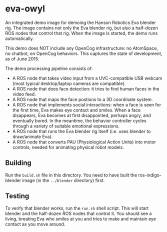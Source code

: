 eva-owyl
========

An integrated demo image for demoing the Hanson Robotics Eva blender
rig.  The image contains not only the Eva blender rig, but also a
half-dozen ROS nodes that control that rig.  When the image is started,
the demo runs automatically.

This demo does NOT include any OpenCog infrastructure: no AtomSpace,
no chatbot, on OpenCog behaviors.  This captures the state of
development, as of June 2015.

The demo processing pipeline consists of:
* A ROS node that takes video input from a UVC-compatible USB webcam
  (most typical desktop/laptop cameras are compatible).
* A ROS node that does face detection: it tries to find human faces in
  the video feed.
* A ROS node that maps the face postions to a 3D coordinate system.
* A ROS node that implements social interactions: when a face is seen
  for the first time, Eva makes eye contact and smiles. When a face
  disappears, Eva becomes at first disappointed, perhaps angry, and
  eventually bored.  In the meantime, the behavior controller cycles
  through a variety of suitable emotional expressions.
* A ROS node that runs the Eva blender rig itself (i.e. uses blender
  to draw/animate Eva).
* A ROS node that converts PAU (Physiological Action Units) into motor
  controls, needed for animating physical robot models.

## Building

Run the `build.sh` file in this directory.  You need to have built
the ros-indigo-blender image (in the `../blender` directory) first.

## Testing
To verify that blender works, run the `run.sh` shell script.
This will start blender and the half-dozen ROS nodes that control it.
You should see a living, breating Eva who smiles at you and tries to
make and maintain eye contact as you move around.
